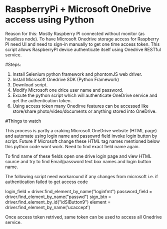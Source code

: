 # RaspberryPi + Microsoft OneDrive access using Python

Reason for this:
Mostly Raspberry PI connected without monitor (as headless node). To have Microsoft Onedrive storage access for Raspberry PI need UI and need to sign-in manually to get one time access token.  This script allows RaspberryPI device authenticate itself using Onedrive RESTful service. 

#Steps:
1. Install Selenium python framework and phontomJS web driver.
2. Install Microsoft Onedrive SDK (Python Framework)
2. Download script.
3. Modify Microsoft one drice user name and password.
4. Excute the python script which will authenticate OneDrive service and get the authentication token.
5. Using access token many Onedirve features can be accessed like store/share photo/video/documents or anything stored into OneDrive. 

#Things to watch

This process is partly a craking Microsoft OneDrive website (HTML page) and automate using login name and passowrd field invoke login button by script. Future if Microsoft change these HTML tag names mentioned below this python code wont work.  Need to find exact field name again.

To find name of these fields open one drive login page and view HTML source and try to find Email/password text box names and login button name. 

The following script need workaround if any changes from microsoft i.e. if authentication failed to get access code

login_field = driver.find_element_by_name("loginfmt")
password_field = driver.find_element_by_name("passwd")
sign_btn = driver.find_element_by_id("idSIButton9")
element = driver.find_element_by_name('ucaccept')

Once access token retrived, same token can be used to access all Onedrive service.
